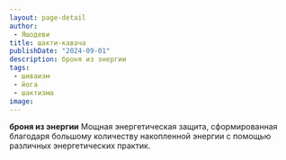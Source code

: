 ```yaml
---
layout: page-detail
author:
 - Яшодеви
title: шакти-кавача
publishDate: "2024-09-01"
description: броня из энергии
tags:
 - шиваизм
 - йога
 - шактизма
image: 
---
```


__броня из энергии__
Мощная энергетическая защита, сформированная благодаря большому количеству накопленной энергии с помощью различных энергетических практик.

